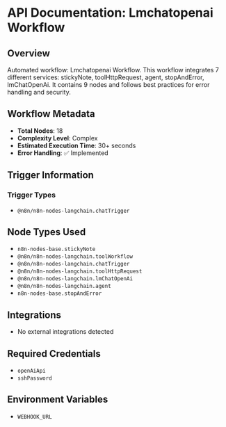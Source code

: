 # API Documentation: Lmchatopenai Workflow

## Overview
Automated workflow: Lmchatopenai Workflow. This workflow integrates 7 different services: stickyNote, toolHttpRequest, agent, stopAndError, lmChatOpenAi. It contains 9 nodes and follows best practices for error handling and security.

## Workflow Metadata
- **Total Nodes**: 18
- **Complexity Level**: Complex
- **Estimated Execution Time**: 30+ seconds
- **Error Handling**: ✅ Implemented

## Trigger Information
### Trigger Types
- `@n8n/n8n-nodes-langchain.chatTrigger`

## Node Types Used
- `n8n-nodes-base.stickyNote`
- `@n8n/n8n-nodes-langchain.toolWorkflow`
- `@n8n/n8n-nodes-langchain.chatTrigger`
- `@n8n/n8n-nodes-langchain.toolHttpRequest`
- `@n8n/n8n-nodes-langchain.lmChatOpenAi`
- `@n8n/n8n-nodes-langchain.agent`
- `n8n-nodes-base.stopAndError`

## Integrations
- No external integrations detected

## Required Credentials
- `openAiApi`
- `sshPassword`

## Environment Variables
- `WEBHOOK_URL`
